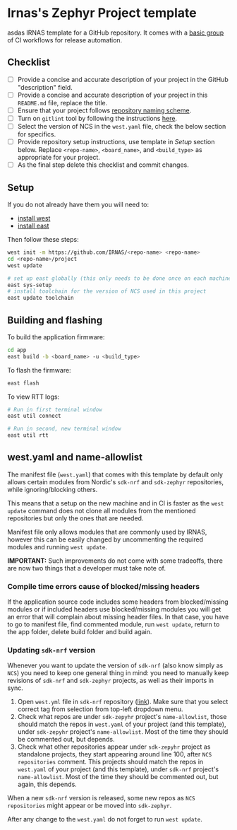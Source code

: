 # Irnas's Zephyr Project template

asdas IRNAS template for a GitHub repository. It comes with a
[basic group](https://github.com/IRNAS/irnas-workflows-software/tree/dev/workflow-templates/basic)
of CI workflows for release automation.

## Checklist

- [ ] Provide a concise and accurate description of your project in the GitHub
      "description" field.
- [ ] Provide a concise and accurate description of your project in this
      `README.md` file, replace the title.
- [ ] Ensure that your project follows
      [repository naming scheme](https://github.com/IRNAS/irnas-guidelines-docs/blob/dev/docs/github_projects_guidelines.md#repository-naming-scheme-).
- [ ] Turn on `gitlint` tool by following the instructions
      [here](https://github.com/IRNAS/irnas-guidelines-docs/tree/dev/tools/gitlint).
- [ ] Select the version of NCS in the `west.yaml` file, check the below section
      for specifics.
- [ ] Provide repository setup instructions, use template in _Setup_ section
      below. Replace `<repo-name>`, `<board_name>`, and `<build_type>` as
      appropriate for your project.
- [ ] As the final step delete this checklist and commit changes.

## Setup

If you do not already have them you will need to:

- [install west](https://developer.nordicsemi.com/nRF_Connect_SDK/doc/latest/nrf/gs_installing.html#install-west)
- [install east](https://github.com/IRNAS/irnas-east-software)

Then follow these steps:

```bash
west init -m https://github.com/IRNAS/<repo-name> <repo-name>
cd <repo-name>/project
west update

# set up east globally (this only needs to be done once on each machine)
east sys-setup
# install toolchain for the version of NCS used in this project
east update toolchain
```

## Building and flashing

To build the application firmware:

```bash
cd app
east build -b <board_name> -u <build_type>
```

To flash the firmware:

```bash
east flash
```

To view RTT logs:

```bash
# Run in first terminal window
east util connect

# Run in second, new terminal window
east util rtt
```

## west.yaml and name-allowlist

The manifest file (`west.yaml`) that comes with this template by default only
allows certain modules from Nordic's `sdk-nrf` and `sdk-zephyr` repositories,
while ignoring/blocking others.

This means that a setup on the new machine and in CI is faster as the
`west update` command does not clone all modules from the mentioned repositories
but only the ones that are needed.

Manifest file only allows modules that are commonly used by IRNAS, however this
can be easily changed by uncommenting the required modules and running
`west update`.

**IMPORTANT:** Such improvements do not come with some tradeoffs, there are now
two things that a developer must take note of.

### Compile time errors cause of blocked/missing headers

If the application source code includes some headers from blocked/missing
modules or if included headers use blocked/missing modules you will get an error
that will complain about missing header files. In that case, you have to go to
manifest file, find commented module, run `west update`, return to the app
folder, delete build folder and build again.

### Updating `sdk-nrf` version

Whenever you want to update the version of `sdk-nrf` (also know simply as `NCS`)
you need to keep one general thing in mind: you need to manually keep revisions
of `sdk-nrf` and `sdk-zephyr` projects, as well as their imports in sync.

1. Open `west.yml` file in `sdk-nrf` repository
   ([link](https://github.com/nrfconnect/sdk-nrf)). Make sure that you select
   correct tag from selection from top-left dropdown menu.
2. Check what repos are under `sdk-zepyhr` project's `name-allowlist`, those
   should match the repos in `west.yaml` of your project (and this template),
   under `sdk-zepyhr` project's `name-allowlist`. Most of the time they should
   be commented out, but depends.
3. Check what other repositories appear under `sdk-zepyhr` project as standalone
   projects, they start appearing around line 100, after `NCS repositories`
   comment. This projects should match the repos in `west.yaml` of your project
   (and this template), under `sdk-nrf` project's `name-allowlist`. Most of the
   time they should be commented out, but again, this depends.

When a new `sdk-nrf` version is released, some new repos as `NCS repositories`
might appear or be moved into `sdk-zephyr`.

After any change to the `west.yaml` do not forget to run `west update`.
